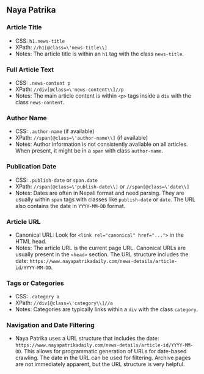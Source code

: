 ## Naya Patrika

### Article Title
- CSS: `h1.news-title`
- XPath: `//h1[@class=\'news-title\\]`
- Notes: The article title is within an `h1` tag with the class `news-title`.

### Full Article Text
- CSS: `.news-content p`
- XPath: `//div[@class=\'news-content\\]//p`
- Notes: The main article content is within `<p>` tags inside a `div` with the class `news-content`.

### Author Name
- CSS: `.author-name` (if available)
- XPath: `//span[@class=\'author-name\\]` (if available)
- Notes: Author information is not consistently available on all articles. When present, it might be in a `span` with class `author-name`.

### Publication Date
- CSS: `.publish-date` or `span.date`
- XPath: `//span[@class=\'publish-date\\]` or `//span[@class=\'date\\]`
- Notes: Dates are often in Nepali format and need parsing. They are usually within `span` tags with classes like `publish-date` or `date`. The URL also contains the date in `YYYY-MM-DD` format.

### Article URL
- Canonical URL: Look for `<link rel="canonical" href="...">` in the HTML head.
- Notes: The article URL is the current page URL. Canonical URLs are usually present in the `<head>` section. The URL structure includes the date: `https://www.nayapatrikadaily.com/news-details/article-id/YYYY-MM-DD`.

### Tags or Categories
- CSS: `.category a`
- XPath: `//div[@class=\'category\\]//a`
- Notes: Categories are typically links within a `div` with the class `category`.

### Navigation and Date Filtering
- Naya Patrika uses a URL structure that includes the date: `https://www.nayapatrikadaily.com/news-details/article-id/YYYY-MM-DD`. This allows for programmatic generation of URLs for date-based crawling. The date in the URL can be used for filtering. Archive pages are not immediately apparent, but the URL structure is very helpful.

